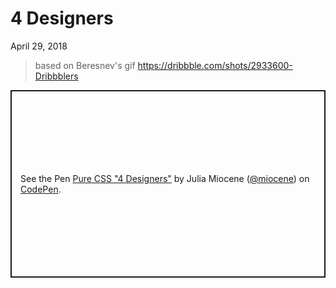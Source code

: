 # 4 Designers

April 29, 2018

> based on Beresnev's gif https://dribbble.com/shots/2933600-Dribbblers

<p class="codepen" data-height="300" data-default-tab="result" data-slug-hash="WJRXVg" data-user="miocene" style="height: 300px; box-sizing: border-box; display: flex; align-items: center; justify-content: center; border: 2px solid; margin: 1em 0; padding: 1em;">
  <span>See the Pen <a href="https://codepen.io/miocene/pen/WJRXVg">
  Pure CSS &quot;4 Designers&quot;</a> by Julia Miocene (<a href="https://codepen.io/miocene">@miocene</a>)
  on <a href="https://codepen.io">CodePen</a>.</span>
</p>
<script async src="https://cpwebassets.codepen.io/assets/embed/ei.js"></script>